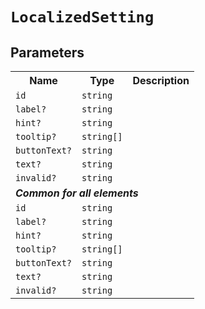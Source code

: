 # `LocalizedSetting`
## Parameters 
<table><tr><th>Name</th><th>Type</th><th>Description</th></tr>
<tr><td><code>id</code></td><td><code>string</code></td><td></td></tr>
<tr><td><code>label?</code></td><td><code>string</code></td><td></td></tr>
<tr><td><code>hint?</code></td><td><code>string</code></td><td></td></tr>
<tr><td><code>tooltip?</code></td><td><code>string[]</code></td><td></td></tr>
<tr><td><code>buttonText?</code></td><td><code>string</code></td><td></td></tr>
<tr><td><code>text?</code></td><td><code>string</code></td><td></td></tr>
<tr><td><code>invalid?</code></td><td><code>string</code></td><td></td></tr>
<tr><td colspan='3'><b><em>Common for all elements</em></b></td></tr>
<tr><td><code>id</code></td><td><code>string</code></td><td></td></tr>
<tr><td><code>label?</code></td><td><code>string</code></td><td></td></tr>
<tr><td><code>hint?</code></td><td><code>string</code></td><td></td></tr>
<tr><td><code>tooltip?</code></td><td><code>string[]</code></td><td></td></tr>
<tr><td><code>buttonText?</code></td><td><code>string</code></td><td></td></tr>
<tr><td><code>text?</code></td><td><code>string</code></td><td></td></tr>
<tr><td><code>invalid?</code></td><td><code>string</code></td><td></td></tr>
</table>